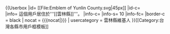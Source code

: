 {{Userbox
|id= [[File:Emblem of Yunlin County.svg|45px]]
|id-c= 	
|info= 這個用戶居住於'''[[雲林縣]]'''。
|info-c= 
|info-s= 10
|info-fc= 
|border-c = black
| nocat = {{{nocat|}}}
| usercategory = 雲林縣維基人
}}<noinclude>[[Category:台灣各縣市用戶框模板]]</noinclude>